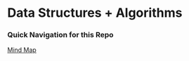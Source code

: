 <h1>Data Structures + Algorithms</h1>

<h3>Quick Navigation for this Repo</h3>


<a href="https://coggle.it/diagram/W5u8QkZs6r4sZM3J/t/master-the-interview"> Mind Map </a>
